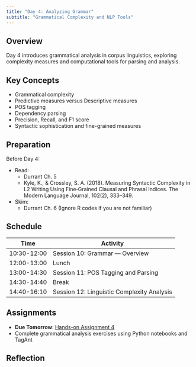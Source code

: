 ```yaml
---
title: "Day 4: Analyzing Grammar"
subtitle: "Grammatical Complexity and NLP Tools"
---
```


## Overview

Day 4 introduces grammatical analysis in corpus linguistics, exploring complexity measures and computational tools for parsing and analysis.

## Key Concepts

- Grammatical complexity
- Predictive measures versus Descriptive measures
- POS tagging
- Dependency parsing
- Precision, Recall, and F1 score
- Syntactic sophistication and fine-grained measures

## Preparation

Before Day 4:

- Read:
    - Durrant Ch. 5
    - Kyle, K., & Crossley, S. A. (2018). Measuring Syntactic Complexity in L2 Writing Using Fine‐Grained Clausal and Phrasal Indices. The Modern Language Journal, 102(2), 333–349.
- Skim:
    - Durrant Ch. 6 (Ignore R codes if you are not familiar)

## Schedule

| Time | Activity |
|------|----------|
| 10:30-12:00 | Session 10: Grammar — Overview |
| 12:00-13:00 | Lunch |
| 13:00-14:30 | Session 11: POS Tagging and Parsing |
| 14:30-14:40 | Break |
| 14:40-16:10 | Session 12: Linguistic Complexity Analysis |


## Assignments

- **Due Tomorrow**: [Hands-on Assignment 4](../../assignments/hands-on-4/)
- Complete grammatical analysis exercises using Python notebooks and TagAnt


## Reflection


<!-- 
<iframe src="session1-intro/slides/slides.html" width="100%" height="600px" frameborder="0"></iframe>

[View slides in fullscreen](session1-intro/slides/slides.html){target="_blank"} -->